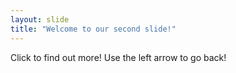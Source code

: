 ```yaml
---
layout: slide
title: "Welcome to our second slide!"
---
```

Click to find out more!
Use the left arrow to go back!
